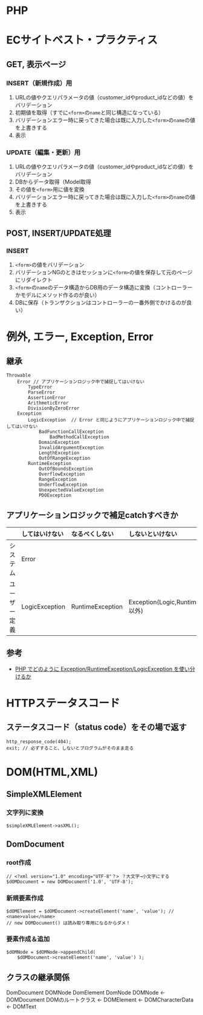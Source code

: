 # PHP

# ECサイトベスト・プラクティス

## GET, 表示ページ

### INSERT（新規作成）用

1. URLの値やクエリパラメータの値（customer_idやproduct_idなどの値）をバリデーション
1. 初期値を取得（すでに`<form>`の`name`と同じ構造になっている）
1. バリデーションエラー時に戻ってきた場合は既に入力した`<form>`の`name`の値を上書きする
1. 表示

### UPDATE（編集・更新）用

1. URLの値やクエリパラメータの値（customer_idやproduct_idなどの値）をバリデーション
1. DBからデータ取得（Model取得
1. その値を`<form>`用に値を変換
1. バリデーションエラー時に戻ってきた場合は既に入力した`<form>`の`name`の値を上書きする
1. 表示

## POST, INSERT/UPDATE処理

###  INSERT

1. `<form>`の値をバリデーション
1. バリデーションNGのときはセッションに`<form>`の値を保存して元のページにリダイレクト
1. `<form>`の`name`のデータ構造からDB用のデータ構造に変換（コントローラーかモデルにメソッド作るのが良い）
1. DBに保存（トランザクションはコントローラーの一番外側でかけるのが良い）

# 例外, エラー, Exception, Error

## 継承
```
Throwable
    Error // アプリケーションロジック中で捕捉してはいけない 
        TypeError
        ParseError
        AssertionError
        ArithmeticError
        DivisionByZeroError
    Exception
        LogicException  // Error と同じようにアプリケーションロジック中で捕捉してはいけない
            BadFunctionCallException
                BadMethodCallException
            DomainException
            InvalidArgumentException
            LengthException
            OutOfRangeException
        RuntimeException 
            OutOfBoundsException 
            OverflowException 
            RangeException 
            UnderflowException 
            UnexpectedValueException 
            PDOException 
```

## アプリケーションロジックで補足catchすべきか

| |してはいけない|なるべくしない|しないといけない|
|:---:|:---|:---|:---|
|システム|Error|||
|ユーザー定義|LogicException|RuntimeException|Exception(Logic,Runtime以外)|

## 参考

- [PHP でどのように Exception/RuntimeException/LogicException を使い分けるか](https://qiita.com/tanakahisateru/items/e3e24f3825c4ba0c60e6)


# HTTPステータスコード

## ステータスコード（status code）をその場で返す  

```
http_response_code(404);
exit; // 必ずすること、しないとプログラムがそのまま走る
```

# DOM(HTML,XML)

## SimpleXMLElement

### 文字列に変換

```
$simpleXMLElement->asXML();
```

## DomDocument

### root作成

```
// <?xml version="1.0" encoding="UTF-8"？> ？大文字→小文字にする
$dOMDocument = new DOMDocument('1.0', 'UTF-8');
```

### 新規要素作成

```
$dOMElement = $dOMDocument->createElement('name', 'value'); // <name>value</name>
// new DOMDocument() は読み取り専用になるからダメ！
```

### 要素作成＆追加

```
$dOMNode = $dOMNode->appendChild(
    $dOMDocument->createElement('name', 'value') );
```

## クラスの継承関係
DomDocument DOMNode
DomElement DomNode
DOMNode <- DOMDocument DOMのルートクラス
        <- DOMElement
        <- DOMCharacterData <- DOMText
